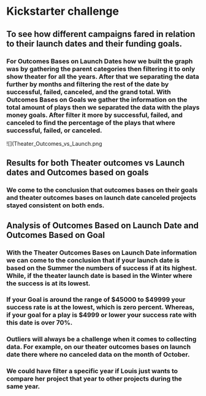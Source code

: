 # Kickstarter challenge

## To see how different campaigns fared in relation to their launch dates and their funding goals.

### For Outcomes Bases on Launch Dates how we built the graph was by gathering the parent categories then filtering it to only show theater for all the years. After that we separating the data further by months and filtering the rest of the date by successful, failed, canceled, and the grand total. With Outcomes Bases on Goals we gather the information on the total amount of plays then we separated the data with the plays money goals. After filter it more by successful, failed, and canceled to find the percentage of the plays that where successful, failed, or canceled. 
![](Theater_Outcomes_vs_Launch.png


## Results for both Theater outcomes vs Launch dates and Outcomes based on goals

### We come to the conclusion that outcomes bases on their goals and theater outcomes bases on launch date canceled projects stayed consistent on both ends. 

## Analysis of Outcomes Based on Launch Date and Outcomes Based on Goal

### With the Theater Outcomes Bases on Launch Date information we can come to the conclusion that if your launch date is based on the Summer the numbers of success if at its highest. While, if the theater launch date is based in the Winter where the success is at its lowest. 

### If your Goal is around the range of $45000 to $49999 your success rate is at the lowest, which is zero percent. Whereas, if your goal for a play is $4999 or lower your success rate with this date is over 70%.

### Outliers will always be a challenge when it comes to collecting data. For example, on our theater outcomes bases on launch date there where no canceled data on the month of October.


### We could have filter a specific year if Louis just wants to compare her project that year to other projects during the same year.
